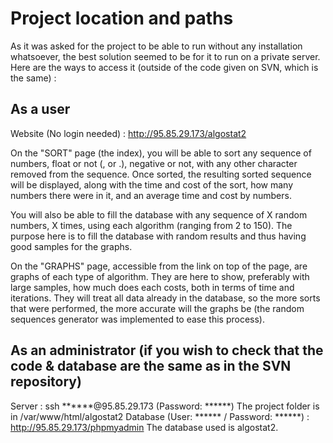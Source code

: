 # Project location and paths
As it was asked for the project to be able to run without any installation whatsoever, the best solution seemed to be for it to run on a private server.
Here are the ways to access it (outside of the code given on SVN, which is the same) :

## As a user
Website (No login needed) : http://95.85.29.173/algostat2


On the "SORT" page (the index), you will be able to sort any sequence of numbers, float or not (, or .), negative or not, with any other character removed from the sequence.
Once sorted, the resulting sorted sequence will be displayed, along with the time and cost of the sort, how many numbers there were in it, and an average time and cost by numbers.


You will also be able to fill the database with any sequence of X random numbers, X times, using each algorithm (ranging from 2 to 150). The purpose here is to fill the database with random results and thus having good samples for the graphs.


On the "GRAPHS" page, accessible from the link on top of the page, are graphs of each type of algorithm. They are here to show, preferably with large samples, how much does each costs, both in terms of time and iterations. They will treat all data already in the database, so the more sorts that were performed, the more accurate will the graphs be (the random sequences generator was implemented to ease this process).

## As an administrator (if you wish to check that the code & database are the same as in the SVN repository)
Server : ssh ******@95.85.29.173 (Password: ******)
  The project folder is in /var/www/html/algostat2
Database (User: ****** / Password: ******) : http://95.85.29.173/phpmyadmin
  The database used is algostat2.
